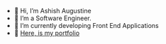 - 👋 Hi, I’m Ashish Augustine
- 👀 I’m a Software Engineer.
- 🌱 I’m currently developing Front End Applications  
- 💞️ [Here, is my portfolio](https://ashishaugustine.netlify.app/)

<!---
ashishva/ashishva is a ✨ special ✨ repository because its `README.md` (this file) appears on your GitHub profile.
You can click the Preview link to take a look at your changes.
--->
